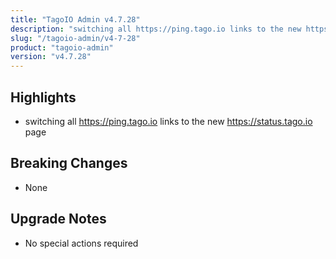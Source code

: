 ```yaml
---
title: "TagoIO Admin v4.7.28"
description: "switching all https://ping.tago.io links to the new https://status.tago.io page"
slug: "/tagoio-admin/v4-7-28"
product: "tagoio-admin"
version: "v4.7.28"
---
```


## Highlights

- switching all https://ping.tago.io links to the new https://status.tago.io page

## Breaking Changes

- None

## Upgrade Notes

- No special actions required
